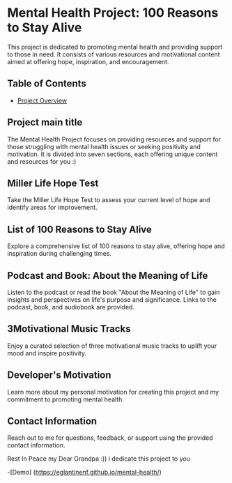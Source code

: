 # Mental Health Project: 100 Reasons to Stay Alive

This project is dedicated to promoting mental health and providing support to those in need. It consists of various resources and motivational content aimed at offering hope, inspiration, and encouragement.

## Table of Contents

- [Project Overview](https://eglantinenf.github.io/mental-health/#home)

## Project main title

The Mental Health Project focuses on providing resources and support for those struggling with mental health issues or seeking positivity and motivation. It is divided into seven sections, each offering unique content and resources for you :)

## Miller Life Hope Test

Take the Miller Life Hope Test to assess your current level of hope and identify areas for improvement.

## List of 100 Reasons to Stay Alive 

Explore a comprehensive list of 100 reasons to stay alive, offering hope and inspiration during challenging times.

## Podcast and Book: About the Meaning of Life 

Listen to the podcast or read the book "About the Meaning of Life" to gain insights and perspectives on life's purpose and significance. Links to the podcast, book, and audiobook are provided.

## 3Motivational Music Tracks

Enjoy a curated selection of three motivational music tracks to uplift your mood and inspire positivity.

## Developer's Motivation

Learn more about my personal motivation for creating this project and my commitment to promoting mental health.

## Contact Information

Reach out to me for questions, feedback, or support using the provided contact information.

Rest In Peace my Dear Grandpa :)) i dedicate this project to you

-[Demo] (https://eglantinenf.github.io/mental-health/)
